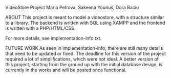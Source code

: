 VideoStore Project
Maria Petrova, Sakeena Younus, Dora Baciu

ABOUT
This project is meant to model a videostore, with a structure similar to a library. The backend is written with SQL using XAMPP and the frontend is written with a PHP/HTML/CSS. 

For more details, see implementation-info.txt. 


FUTURE WORK
As seen in implementation-info, there are still many details that need to be updated or fixed. The deadline for this version of the project required a lot of simplifications, which were not ideal. A better version of this project, starting from the ground up with the initial database design, is currently in the works and will be posted once functional.

